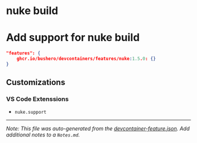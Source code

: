 # nuke build

# Add support for nuke build

```json
"features": {
    ghcr.io/bushero/devcontainers/features/nuke:1.5.0: {}
}
```

## Customizations

### VS Code Extenssions

- `nuke.support`

---

_Note: This file was auto-generated from the [devcontainer-feature.json](/features/src/nuke/devcontainer-feature.json). Add additional notes to a `Notes.md`._
